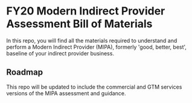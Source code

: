 # FY20 Modern Indirect Provider Assessment Bill of Materials

In this repo, you will find all the materials required to understand and perform a Modern Indirect Provider (MIPA), formerly 'good, better, best', baseline of your indirect provider business.

## Roadmap

This repo will be updated to include the commercial and GTM services versions of the MIPA assessment and guidance.